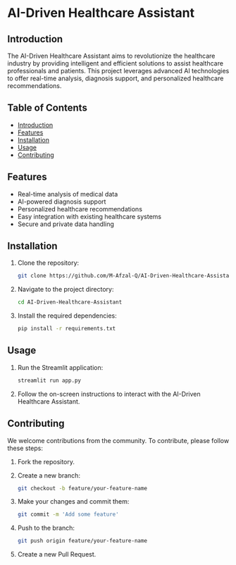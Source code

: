# AI-Driven Healthcare Assistant

## Introduction
The AI-Driven Healthcare Assistant aims to revolutionize the healthcare industry by providing intelligent and efficient solutions to assist healthcare professionals and patients. This project leverages advanced AI technologies to offer real-time analysis, diagnosis support, and personalized healthcare recommendations.

## Table of Contents
- [Introduction](#introduction)
- [Features](#features)
- [Installation](#installation)
- [Usage](#usage)
- [Contributing](#contributing)

## Features
- Real-time analysis of medical data
- AI-powered diagnosis support
- Personalized healthcare recommendations
- Easy integration with existing healthcare systems
- Secure and private data handling

## Installation
1. Clone the repository:
   ```sh
   git clone https://github.com/M-Afzal-Q/AI-Driven-Healthcare-Assistant.git

2. Navigate to the project directory:
   ```sh
   cd AI-Driven-Healthcare-Assistant
   
3. Install the required dependencies:
   ```sh
   pip install -r requirements.txt
   
## Usage
1. Run the Streamlit application:
   ```sh
   streamlit run app.py
   
2. Follow the on-screen instructions to interact with the AI-Driven Healthcare Assistant.

## Contributing

We welcome contributions from the community. To contribute, please follow these steps:

1. Fork the repository.

2. Create a new branch:
   ```sh
   git checkout -b feature/your-feature-name

3. Make your changes and commit them:
   ```sh
   git commit -m 'Add some feature'

4. Push to the branch:
   ```sh
   git push origin feature/your-feature-name

5. Create a new Pull Request.
